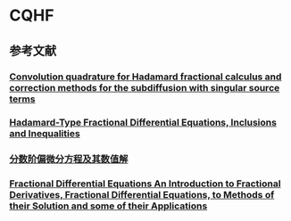 # CQHF

## 参考文献

### [Convolution quadrature for Hadamard fractional calculus and correction methods for the subdiffusion with singular source terms](./Library/Yin%20等%20-%202023%20-%20Convolution%20quadrature%20for%20Hadamard%20fractional%20cal.pdf)

### [Hadamard-Type Fractional Differential Equations, Inclusions and Inequalities](./Library/Ahmad%20等%20-%202017%20-%20Hadamard-Type%20Fractional%20Differential%20Equations,%20I.pdf)

### [分数阶偏微分方程及其数值解](./Library/[中国工程物理研究院科技丛书]%20郭柏灵、蒲学科、黄凤辉%20-%20分数阶偏微分方程及其数值解%20(2011,%20科学出版社)%20-%20libgen.li.pdf)

### [Fractional Differential Equations An Introduction to Fractional Derivatives, Fractional Differential Equations, to Methods of their Solution and some of their Applications](./Library/Fractional+Differential+Equations+An+Introduction+to+Fractional+Derivatives,+Fractional+Differential+Equations,+to+Method.pdf)